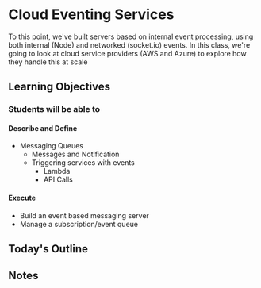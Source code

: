 # Cloud Eventing Services

To this point, we've built servers based on internal event processing, using both internal (Node) and networked (socket.io) events. In this class, we're going to look at cloud service providers (AWS and Azure) to explore how they handle this at scale

## Learning Objectives

### Students will be able to

#### Describe and Define

- Messaging Queues
  - Messages and Notification
  - Triggering services with events
    - Lambda
    - API Calls

#### Execute

- Build an event based messaging server
- Manage a subscription/event queue

## Today's Outline

<!-- To Be Completed By Instructor -->

## Notes
